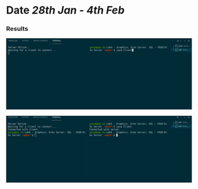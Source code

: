 # Date *28th Jan - 4th Feb*

### **Results**
![Image](https://github.com/sanjaya-acharya/Java/blob/main/Lab%20Works/Lab4%20-%20Graphics,%20Echo%20Server,%20SQL%20-%20CRUD/Echo%20Server/Preview/Preview1.jpeg)

![Image](https://github.com/sanjaya-acharya/Java/blob/main/Lab%20Works/Lab4%20-%20Graphics,%20Echo%20Server,%20SQL%20-%20CRUD/Echo%20Server/Preview/Preview2.jpeg)
